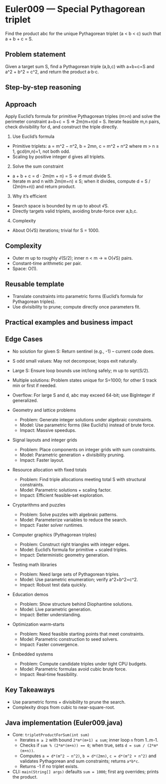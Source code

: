 # Euler009 — Special Pythagorean triplet

Find the product abc for the unique Pythagorean triplet (a < b < c) such that a + b + c = S.

## Problem statement

Given a target sum S, find a Pythagorean triple (a,b,c) with a+b+c=S and a^2 + b^2 = c^2, and return the product a·b·c.

## Step-by-step reasoning

## Approach

Apply Euclid’s formula for primitive Pythagorean triples (m>n) and solve the perimeter constraint a+b+c = S ⇒ 2m(m+n)d = S. Iterate feasible m,n pairs, check divisibility for d, and construct the triple directly.

1) Use Euclid’s formula
- Primitive triplets: a = m^2 − n^2, b = 2mn, c = m^2 + n^2 where m > n ≥ 1, gcd(m,n)=1, not both odd.
- Scaling by positive integer d gives all triplets.

2) Solve the sum constraint
- a + b + c = d · 2m(m + n) = S → d must divide S.
- Iterate m and n with 2m(m+n) ≤ S; when it divides, compute d = S / (2m(m+n)) and return product.

3) Why it’s efficient
- Search space is bounded by m up to about √S.
- Directly targets valid triplets, avoiding brute-force over a,b,c.

4) Complexity
- About O(√S) iterations; trivial for S = 1000.

## Complexity

- Outer m up to roughly √(S/2); inner n < m → ≈ O(√S) pairs.
- Constant-time arithmetic per pair.
- Space: O(1).

## Reusable template
- Translate constraints into parametric forms (Euclid’s formula for Pythagorean triples).
- Use divisibility to prune; compute directly once parameters fit.

## Practical examples and business impact
## Edge Cases

- No solution for given S: Return sentinel (e.g., -1) – current code does.
- S odd small values: May not decompose; loops exit naturally.
- Large S: Ensure loop bounds use int/long safely; m up to sqrt(S/2).
- Multiple solutions: Problem states unique for S=1000; for other S track min or first if needed.
- Overflow: For large S and d, a*b*c may exceed 64-bit; use BigInteger if generalized.

- Geometry and lattice problems
  - Problem: Generate integer solutions under algebraic constraints.
  - Model: Use parametric forms (like Euclid’s) instead of brute force.
  - Impact: Massive speedups.

- Signal layouts and integer grids
  - Problem: Place components on integer grids with sum constraints.
  - Model: Parametric generation + divisibility pruning.
  - Impact: Faster layout.

- Resource allocation with fixed totals
  - Problem: Find triple allocations meeting total S with structural constraints.
  - Model: Parametric solutions + scaling factor.
  - Impact: Efficient feasible‑set exploration.

- Cryptarithms and puzzles
  - Problem: Solve puzzles with algebraic patterns.
  - Model: Parameterize variables to reduce the search.
  - Impact: Faster solver runtimes.

- Computer graphics (Pythagorean triples)
  - Problem: Construct right triangles with integer edges.
  - Model: Euclid’s formula for primitive + scaled triples.
  - Impact: Deterministic geometry generation.

- Testing math libraries
  - Problem: Need large sets of Pythagorean triples.
  - Model: Use parametric enumeration; verify a^2+b^2=c^2.
  - Impact: Robust test data quickly.

- Education demos
  - Problem: Show structure behind Diophantine solutions.
  - Model: Live parametric generation.
  - Impact: Better understanding.

- Optimization warm‑starts
  - Problem: Need feasible starting points that meet constraints.
  - Model: Parametric construction to seed solvers.
  - Impact: Faster convergence.

- Embedded systems
  - Problem: Compute candidate triples under tight CPU budgets.
  - Model: Parametric formulas avoid cubic brute force.
  - Impact: Real‑time feasibility.

## Key Takeaways
- Use parametric forms + divisibility to prune the search.
- Complexity drops from cubic to near-square-root.

## Java implementation (Euler009.java)

- Core: `tripletProductForSum(int sum)`
  - Iterates `m ≥ 2` with bound `2*m*(m+1) ≤ sum`; inner loop `n` from 1..m-1.
  - Checks if `sum % (2*m*(m+n)) == 0`; when true, sets `d = sum / (2*m*(m+n))`.
  - Computes `a = d*(m^2 − n^2)`, `b = d*(2mn)`, `c = d*(m^2 + n^2)` and validates Pythagorean and sum constraints; returns `a*b*c`.
  - Returns -1 if no triplet exists.
- CLI: `main(String[] args)` defaults `sum = 1000`; first arg overrides; prints the product.
